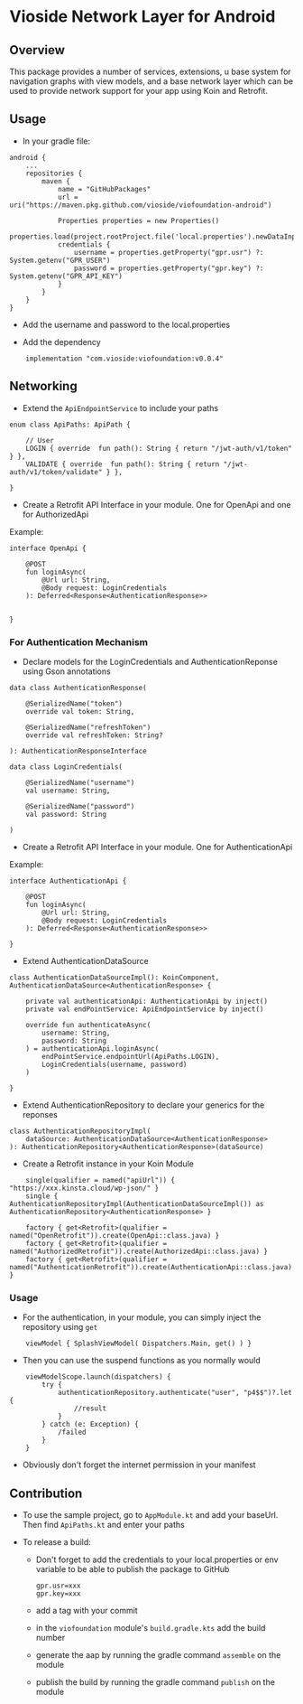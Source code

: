# Vioside Network Layer for Android

## Overview

This package provides a number of services, extensions, u base system for navigation graphs with view models, and a base network layer which can be used to provide network support for your app
using Koin and Retrofit.

## Usage

- In your gradle file:

```
android {
    ...
    repositories {
        maven {
            name = "GitHubPackages"
            url = uri("https://maven.pkg.github.com/vioside/viofoundation-android")

            Properties properties = new Properties()
            properties.load(project.rootProject.file('local.properties').newDataInputStream())
            credentials {
                username = properties.getProperty("gpr.usr") ?: System.getenv("GPR_USER")
                password = properties.getProperty("gpr.key") ?: System.getenv("GPR_API_KEY")
            }
        }
    }
}
```

- Add the username and password to the local.properties

- Add the dependency
```
    implementation "com.vioside:viofoundation:v0.0.4"
```

## Networking

- Extend the `ApiEndpointService` to include your paths

```
enum class ApiPaths: ApiPath {

    // User
    LOGIN { override  fun path(): String { return "/jwt-auth/v1/token" } },
    VALIDATE { override  fun path(): String { return "/jwt-auth/v1/token/validate" } },

}
```

- Create a Retrofit API Interface in your module. One for OpenApi and one for AuthorizedApi

Example:
```
interface OpenApi {

    @POST
    fun loginAsync(
        @Url url: String,
        @Body request: LoginCredentials
    ): Deferred<Response<AuthenticationResponse>>


}
```

### For Authentication Mechanism

- Declare models for the LoginCredentials and AuthenticationReponse using Gson annotations

```
data class AuthenticationResponse(

    @SerializedName("token")
    override val token: String,

    @SerializedName("refreshToken")
    override val refreshToken: String?

): AuthenticationResponseInterface
```

```
data class LoginCredentials(

    @SerializedName("username")
    val username: String,

    @SerializedName("password")
    val password: String

)
```

- Create a Retrofit API Interface in your module. One for AuthenticationApi

Example:
```
interface AuthenticationApi {

    @POST
    fun loginAsync(
        @Url url: String,
        @Body request: LoginCredentials
    ): Deferred<Response<AuthenticationResponse>>

}
```

- Extend AuthenticationDataSource

```
class AuthenticationDataSourceImpl(): KoinComponent, AuthenticationDataSource<AuthenticationResponse> {

    private val authenticationApi: AuthenticationApi by inject()
    private val endPointService: ApiEndpointService by inject()

    override fun authenticateAsync(
        username: String,
        password: String
    ) = authenticationApi.loginAsync(
        endPointService.endpointUrl(ApiPaths.LOGIN),
        LoginCredentials(username, password)
    )

}
```

- Extend AuthenticationRepository to declare your generics for the reponses

```
class AuthenticationRepositoryImpl(
    dataSource: AuthenticationDataSource<AuthenticationResponse>
): AuthenticationRepository<AuthenticationResponse>(dataSource)
```

- Create a Retrofit instance in your Koin Module

```
    single(qualifier = named("apiUrl")) { "https://xxx.kinsta.cloud/wp-json/" }
    single { AuthenticationRepositoryImpl(AuthenticationDataSourceImpl()) as AuthenticationRepository<AuthenticationResponse> }

    factory { get<Retrofit>(qualifier = named("OpenRetrofit")).create(OpenApi::class.java) }
    factory { get<Retrofit>(qualifier = named("AuthorizedRetrofit")).create(AuthorizedApi::class.java) }
    factory { get<Retrofit>(qualifier = named("AuthenticationRetrofit")).create(AuthenticationApi::class.java) }
```

### Usage

- For the authentication, in your module, you can simply inject the repository using `get`

```
    viewModel { SplashViewModel( Dispatchers.Main, get() ) }
```

- Then you can use the suspend functions as you normally would

```
    viewModelScope.launch(dispatchers) {
        try {
            authenticationRepository.authenticate("user", "p4$$")?.let {
                //result
            }
        } catch (e: Exception) {
            /failed
        }
    }
```

- Obviously don't forget the internet permission in your manifest

## Contribution

- To use the sample project, go to `AppModule.kt` and add your baseUrl. Then find `ApiPaths.kt` and enter your paths


- To release a build:
    - Don't forget to add the credentials to your local.properties or env variable to be able to publish the package to GitHub

        ```
        gpr.usr=xxx
        gpr.key=xxx
        ```
  
    - add a tag with your commit
    - in the `viofoundation` module's `build.gradle.kts` add the build number
    - generate the aap by running the gradle command `assemble` on the module
    - publish the build by running the gradle command `publish` on the module
